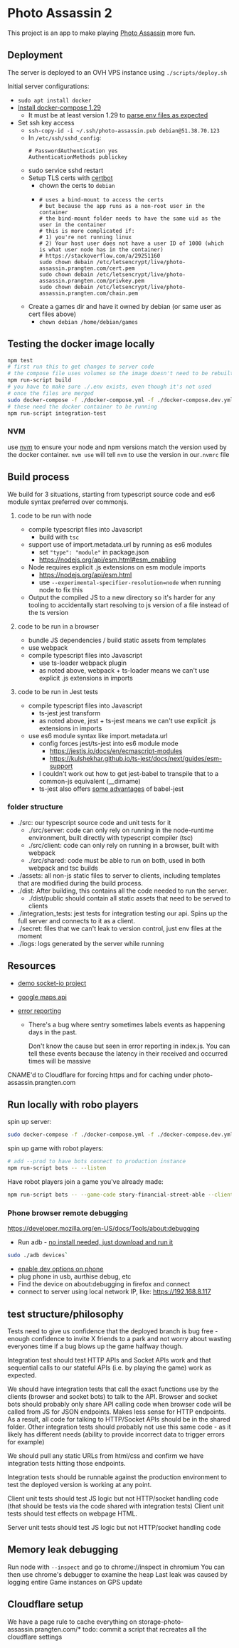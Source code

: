 # Photo Assassin 2

This project is an app to make playing [Photo Assassin](https://github.com/Rthe1st/photo_assassin) more fun.

## Deployment

The server is deployed to an OVH VPS instance using `./scripts/deploy.sh`

Initial server configurations:

- `sudo apt install docker`
- [Install docker-compose 1.29](https://docs.docker.com/compose/install/)
  - It must be at least version 1.29 to [parse env files as expected](https://github.com/docker/compose/issues/8388)
- Set ssh key access
  - `ssh-copy-id -i ~/.ssh/photo-assassin.pub debian@51.38.70.123`
  - In `/etc/ssh/sshd_config`:
    ```
    # PasswordAuthentication yes
    AuthenticationMethods publickey
    ```
  - sudo service sshd restart
  - Setup TLS certs with [certbot](https://certbot.eff.org/instructions?ws=other&os=debianbuster)
    - chown the certs to `debian`
    - ```
      # uses a bind-mount to access the certs
      # but because the app runs as a non-root user in the container
      # the bind-mount folder needs to have the same uid as the user in the container
      # this is more complicated if:
      # 1) you're not running linux
      # 2) Your host user does not have a user ID of 1000 (which is what user node has in the container)
      # https://stackoverflow.com/a/29251160
      sudo chown debain /etc/letsencrypt/live/photo-assassin.prangten.com/cert.pem
      sudo chown debain /etc/letsencrypt/live/photo-assassin.prangten.com/privkey.pem
      sudo chown debain /etc/letsencrypt/live/photo-assassin.prangten.com/chain.pem
      ```
  - Create a games dir and have it owned by debian (or same user as cert files above)
    - `chown debian /home/debian/games`

## Testing the docker image locally

```bash
npm test
# first run this to get changes to server code
# the compose file uses volumes so the image doesn't need to be rebuilt
npm run-script build
# you have to make sure ./.env exists, even though it's not used
# once the files are merged
sudo docker-compose -f ./docker-compose.yml -f ./docker-compose.dev.yml up
# these need the docker container to be running
npm run-script integration-test
```

### NVM

use [nvm](https://github.com/nvm-sh/nvm) to ensure your node and npm versions match the version used by the docker container.
`nvm use` will tell `nvm` to use the version in our`.nvmrc` file

## Build process

We build for 3 situations, starting from typescript source code and es6 module syntax preferred over commonjs.

1. code to be run with node

   - compile typescript files into Javascript
     - build with `tsc`
   - support use of import.metadata.url by running as es6 modules
     - set `"type": "module"` in package.json
     - https://nodejs.org/api/esm.html#esm_enabling
   - Node requires explicit .js extensions on esm module imports
     - https://nodejs.org/api/esm.html
     - use `--experimental-specifier-resolution=node` when running node to fix this
   - Output the compiled JS to a new directory so it's harder for any tooling to accidentally start resolving to js version of a file instead of the ts version

2. code to be run in a browser
   - bundle JS dependencies / build static assets from templates
   - use webpack
   - compile typescript files into Javascript
     - use ts-loader webpack plugin
     - as noted above, webpack + ts-loader means we can't use explicit .js extensions in imports
3. code to be run in Jest tests
   - compile typescript files into Javascript
     - ts-jest jest transform
     - as noted above, jest + ts-jest means we can't use explicit .js extensions in imports
   - use es6 module syntax like import.metadata.url
     - config forces jest/ts-jest into es6 module mode
       - https://jestjs.io/docs/en/ecmascript-modules
       - https://kulshekhar.github.io/ts-jest/docs/next/guides/esm-support
     - I couldn't work out how to get jest-babel to transpile that to a common-js equivalent (\_\_dirname)
     - ts-jest also offers [some advantages](https://jestjs.io/docs/en/getting-started#using-typescript) of babel-jest

### folder structure

- ./src: our typescript source code and unit tests for it
  - ./src/server: code can only rely on running in the node-runtime environment, built directly with typescript compiler (tsc)
  - ./src/client: code can only rely on running in a browser, built with webpack
  - ./src/shared: code must be able to run on both, used in both webpack and tsc builds
- ./assets: all non-js static files to server to clients, including templates that are modified during the build process.
- ./dist: After building, this contains all the code needed to run the server.
  - ./dist/public should contain all static assets that need to be served to clients
- ./integration_tests: jest tests for integration testing our api. Spins up the full server and connects to it as a client.
- ./secret: files that we can't leak to version control, just env files at the moment
- ./logs: logs generated by the server while running

## Resources

- [demo socket-io project](https://github.com/socketio/chat-example)
- [google maps api](https://developers.google.com/maps/documentation/javascript/examples/polyline-simple)
- [error reporting](https://sentry.io/organizations/photo-snipe/)

  - There's a bug where sentry sometimes labels events as happening days in the past.

    Don't know the cause but seen in error reporting in index.js. You can tell these events because the latency in their received and occurred times will be massive

CNAME'd to Cloudflare for forcing https and for caching under photo-assassin.prangten.com

## Run locally with robo players

spin up server:

```bash
sudo docker-compose -f ./docker-compose.yml -f ./docker-compose.dev.yml up
```

spin up game with robot players:

```bash
# add --prod to have bots connect to production instance
npm run-script bots -- --listen
```

Have robot players join a game you've already made:

```bash
npm run-script bots -- --game-code story-financial-street-able --clients passive
```

### Phone browser remote debugging

https://developer.mozilla.org/en-US/docs/Tools/about:debugging

- Run adb - [no install needed, just download and run it](https://askubuntu.com/a/964987)

```bash
sudo ./adb devices`
```

- [enable dev options on phone](https://developer.android.com/studio/debug/dev-options)
- plug phone in usb, aurthise debug, etc
- Find the device on about:debugging in firefox and connect
- connect to server using local network IP, like: https://192.168.8.117

## test structure/philosophy

Tests need to give us confidence that the deployed branch is bug free - enough confidence to invite X friends to a park and not worry about wasting everyones time if a bug blows up the game halfway though.

Integration test should test HTTP APIs and Socket APIs work and that sequential calls to our stateful APIs (i.e. by playing the game) work as expected.

We should have integration tests that call the exact functions use by the clients (browser and socket bots) to talk to the API.
Browser and socket bots should probably only share API calling code when browser code will be called from JS for JSON endpoints. Makes less sense for HTTP endpoints.
As a result, all code for talking to HTTP/Socket APIs should be in the shared folder.
Other integration tests should probably not use this same code - as it likely has different needs (ability to provide incorrect data to trigger errors for example)

We should pull any static URLs from html/css and confirm we have integration tests hitting those endpoints.

Integration tests should be runnable against the production environment to test the deployed version is working at any point.

Client unit tests should test JS logic but not HTTP/socket handling code
(that should be tests via the code shared with integration tests)
Client unit tests should test effects on webpage HTML.

Server unit tests should test JS logic but not HTTP/socket handling code

## Memory leak debugging

Run node with `--inspect` and go to chrome://inspect in chromium
You can then use chrome's debugger to examine the heap
Last leak was caused by logging entire Game instances on GPS update

## Cloudflare setup

We have a page rule to cache everything on storage-photo-assassin.prangten.com/\*
todo: commit a script that recreates all the cloudflare settings
